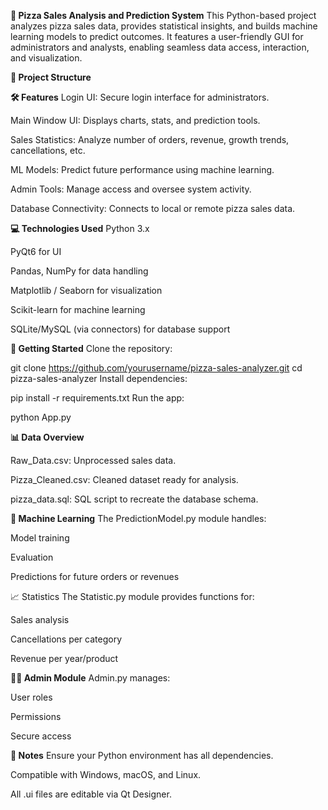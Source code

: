 **🍕 Pizza Sales Analysis and Prediction System**
This Python-based project analyzes pizza sales data, provides statistical insights, and builds machine learning models to predict outcomes. It features a user-friendly GUI for administrators and analysts, enabling seamless data access, interaction, and visualization.

**📁 Project Structure**


**🛠 Features**
Login UI: Secure login interface for administrators.

Main Window UI: Displays charts, stats, and prediction tools.

Sales Statistics: Analyze number of orders, revenue, growth trends, cancellations, etc.

ML Models: Predict future performance using machine learning.

Admin Tools: Manage access and oversee system activity.

Database Connectivity: Connects to local or remote pizza sales data.

**💻 Technologies Used**
Python 3.x

PyQt6 for UI

Pandas, NumPy for data handling

Matplotlib / Seaborn for visualization

Scikit-learn for machine learning

SQLite/MySQL (via connectors) for database support

**🚀 Getting Started**
Clone the repository:

git clone https://github.com/yourusername/pizza-sales-analyzer.git
cd pizza-sales-analyzer
Install dependencies:

pip install -r requirements.txt
Run the app:

python App.py

**📊 Data Overview**

Raw_Data.csv: Unprocessed sales data.

Pizza_Cleaned.csv: Cleaned dataset ready for analysis.

pizza_data.sql: SQL script to recreate the database schema.

**🧠 Machine Learning**
The PredictionModel.py module handles:

Model training

Evaluation

Predictions for future orders or revenues

📈 Statistics
The Statistic.py module provides functions for:

Sales analysis

Cancellations per category

Revenue per year/product

**👨‍💼 Admin Module**
Admin.py manages:

User roles

Permissions

Secure access

**📌 Notes**
Ensure your Python environment has all dependencies.

Compatible with Windows, macOS, and Linux.

All .ui files are editable via Qt Designer.



